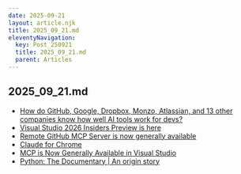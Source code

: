 ```yaml
---
date: 2025-09-21
layout: article.njk
title: 2025_09_21.md
eleventyNavigation:
  key: Post_250921
  title: 2025_09_21.md
  parent: Articles
---
```

## 2025_09_21.md

- <a href="https://newsletter.pragmaticengineer.com/p/how-tech-companies-measure-the-impact-of-ai" target="_blank">How do GitHub, Google, Dropbox, Monzo, Atlassian, and 13 other companies know how well AI tools work for devs?</a>
- <a href="https://visualstudio.microsoft.com/insiders/" target="_blank">Visual Studio 2026 Insiders Preview is here</a>
- <a href="https://github.blog/changelog/2025-09-04-remote-github-mcp-server-is-now-generally-available/" target="_blank">Remote GitHub MCP Server is now generally available</a>
- <a href="https://www.anthropic.com/news/claude-for-chrome" target="_blank">Claude for Chrome</a>
- <a href="https://devblogs.microsoft.com/visualstudio/mcp-is-now-generally-available-in-visual-studio/" target="_blank">MCP is Now Generally Available in Visual Studio</a>
- <a href="https://youtu.be/GfH4QL4VqJ0" target="_blank">Python: The Documentary | An origin story</a>
